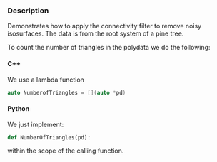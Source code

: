 ### Description
Demonstrates how to apply the connectivity filter to remove noisy isosurfaces. The data is from the root system of a pine tree.

To count the number of triangles in the polydata we do the following:
#### C++
We use a lambda function
``` c++
auto NumberofTriangles = [](auto *pd)
```
#### Python
We just implement:
``` python
def NumberOfTriangles(pd):
```
within the scope of the calling function.
